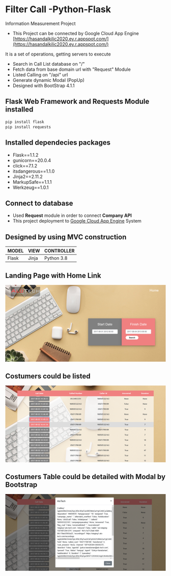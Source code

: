 # Filter Call -Python-Flask
Information Measurement Project

* This Project can be connected by Google Cloud App Engine [https://hasandalkilic2020.ey.r.appspot.com/](https://hasandalkilic2020.ey.r.appspot.com/)

It is a set of operations, getting servers to execute 

* Search in Call List database on "/"
* Fetch data from base domain url with "Request" Module
* Listed Calling on "/api" url
* Generate dynamic Modal (PopUp) 
* Designed with BootStrap 4.1.1

## Flask Web Framework and Requests Module  installed
``` 
pip install flask
pip install requests
```

## Installed dependecies packages
- Flask==1.1.2
- gunicorn==20.0.4
- click==7.1.2
- itsdangerous==1.1.0
- Jinja2==2.11.2
- MarkupSafe==1.1.1
- Werkzeug==1.0.1

## Connect to database
* Used <b>Request</b> module in order to connect <b>Company API</b> 
* This project deployment to [Google Cloud App Engine](https://cloud.google.com/) System

## Designed by using MVC construction
| MODEL | VIEW | CONTROLLER |
|---| --- | --- |
| Flask | Jinja | Python 3.8 |

## Landing Page with Home Link
![](Readme-Images/Landing.png)

## Costumers could be listed
![](Readme-Images/List.png)

## Costumers Table could be detailed with Modal by Bootstrap
![](Readme-Images/PopUp.png)

